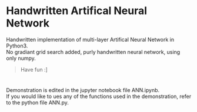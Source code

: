 # Handwritten Artifical Neural Network
Handwritten implementation of multi-layer Artifical Neural Network in Python3.  
No gradiant grid search added, purly handwritten neural network, using only numpy.  
> Have fun :]

#
Demonstration is edited in the jupyter notebook file ANN.ipynb.  
If you would like to ues any of the functions used in the demonstration, refer to the python file ANN.py.
